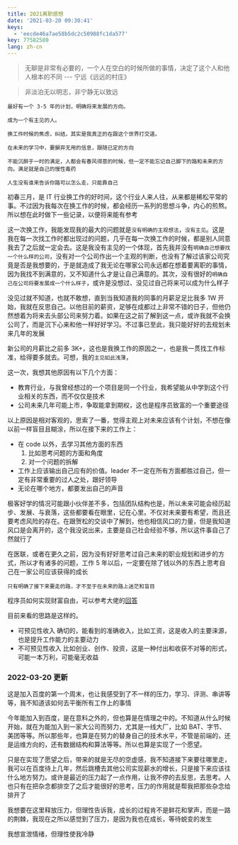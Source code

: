 ```yaml
---
title: 2021离职感想
date: '2021-03-20 09:30:41'
keys:
  - 'eecde46a7ae58b5dc2c50988fc1da577'
key: 77582580
lang: zh-cn
---
```


> 无聊是非常有必要的，一个人在空白的时候所做的事情，决定了这个人和他人根本的不同
> --- 宁远《远远的村庄》

> 非淡泊无以明志，非宁静无以致远

`最好有一个 3-5 年的计划，明确将来发展的方向。`

`成为一个有主见的人。`

`换工作时候的焦虑，纠结，其实是我真正的在跟这个世界打交道。`

`在未来的学习中，要摒弃无用的信息，跟随已定的方向`

`不能沉醉于一时的满足，人都会有春风得意的时候，但一定不能忘记自己脚下的路和未来的方向。满足就是自己的慢性毒药`

`人生没有谁来告诉你路可以怎么走，只能靠自己`

初春三月，是 IT 行业换工作的好时间，这个行业人来人往，从来都是稀松平常的事。不过因为我每次在换工作的时候，都会经历一系列的思想斗争，内心的煎熬。所以想在此时做下一些记录，以便将来能有参考

这一次换工作，我能发现我的最大的问题就是`没有明确的主观想法`，`没有主见`。这是我在每一次找工作时都出现过的问题，几乎在每一次换工作的时候，都是别人同意我去了之后就一定会去。这是我没有主见的一个体现，首先我并没有`明确自己想要找一个什么样的公司`，没有对一个公司作出一个主观的判断，也没有了解过该家公司究竟是否是我想要的，于是就造成了我无论在哪家公司永远都在想着要离职的事情，因为我找不到满意的，又不知道什么才是让自己满意的。其次，没有很好的`明确自己在公司将要发展成一个什么样子`，或许是没想过、没见过自己将来可以成为什么样子

没见过就不知道，也就不敢想，直到当我知道我的同事的月薪足足比我多 1W 开始，我就在反思自己。以他目前的薪资，足够在成都过上非常不错的日子，但他仍然想着为将来去头部公司来努力着。如果在这之前了解到这一点，或许我就不会换公司了，而是沉下心来和他一样好好学习。不过事已至此，我只能好好的去规划未来几年的发展

新公司的月薪比之前多 3K+，这也是我换工作的原因之一，也是我一贯找工作标准，给得要多就去。可想，我的`主见如此浅薄`，

这一次，我想其他原因有以下几个方面：

- 教育行业，与我曾经想过的一个项目是同一个行业，我希望能从中学到这个行业相关的东西，而不仅仅是技术
- 公司未来几年可能上市，争取能拿到期权，这也是程序员致富的一个重要途径

以上原因是相对客观的，思索了一番，觉得主观上对未来应该有个计划，不想在像以前一样盲目且糊涂，所以在接下来的工作上：

- 在 code 以外，去学习其他方面的东西
  1. 比如思考问题的方面和角度
  2. 对一个问题的拆解
- 工作上应该输出自己应有的价值。leader 不一定在所有方面都胜过自己，但一定有非常重要的过人之处，跟好领导
- 无论在哪个地方，都要发出自己的声音

极客好学的情况可能跟小伙伴差不多，包括团队结构也是，所以未来可能会经历起步、发展、与衰落，这些都要看在眼里，记在心里。不仅对未来要有希望，而且还要考虑风险的存在。在跟贺松的交谈中了解到，他也相信风口的力量，但是我知道风口是会离开的，这个我没说出来，主要是自己社会经验不够，所以这件事自己了然就行了

在医联，或者在更久之前，因为没有好好思考过自己未来的职业规划和进步的方式，所以才有诸多的问题，工作 5 年以后，一定要在除了钱以外的东西上思考自己在一家公司应该获得的成长

`只有明确了接下来要走的路，才不至于在未来的路上迷茫和盲目`

程序员如何实现财富自由，可以参考大佬的[回答](https://www.zhihu.com/question/437260564/answer/1718742249)

目前来看的思路是这样的。

- 可预见性收入
  确切的，能看到的准确收入，比如工资，这是收入的主要涞源，也是提升工作能力的主要动力
- 不可预见性收入
  比如创业、创作、投资，这是一种付出和收获不对等的形式，可能一本万利，可能毫无收益

### 2022-03-20 更新

这是加入百度的第一个周末，也让我感受到了不一样的压力，学习、评测、串讲等等，我不知道该如何去平衡所有工作上的事情

今年能加入到百度，是在意料之外的，但也算是在情理之中的。不知道从什么时候开始，就在为能加入到一家大公司而努力，尤其是一线大厂，比如 BAT、字节、美团等等。所以那些年，也算是在努力的替身自己的技术水平，不管是前端的，还是运维方向的，还有数据结构和算法等等。所以也算是实现了一个愿望。

只是在实现了愿望之后，带来的就是无尽的空虚感，我不知道接下来要往哪里走，我可以在百度待上几年，然后跳槽去其他公司实现薪水的增长，只是接下来应该往什么地方努力。或许是最近的压力起了一点作用，让我不停的去反思，去思考。人也只有在把杂念都排空了之后才能很好的思考，压力的作用就是帮我把那些杂念给排开了

我想要在这里释放压力，但理性告诉我，成长的过程肯不是鲜花和掌声，而是一路的荆棘，我现在之所以感觉到了压力，是因为我也在成长，等待蜕变的发生

我想宣泄情绪，但理性使我冷静
